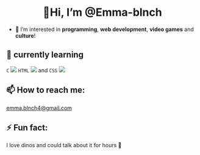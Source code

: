 <h1 align="center"> 👋<strong>Hi, I’m @Emma-blnch</strong> </h1>

- 👀 I’m interested in **programming**, **web development**, **video games** and **culture**!

## 🌱 **currently learning** 
`C` ![](https://geps.dev/progress/20)
`HTML` ![](https://geps.dev/progress/40)
and `CSS` ![](https://geps.dev/progress/30)


## 📫 **How to reach me:** 
emma.blnch4@gmail.com

## ⚡ **Fun fact:**
I love dinos and could talk about it for hours 🦕

<!---
Emma-blnch/Emma-blnch is a ✨ special ✨ repository because its `README.md` (this file) appears on your GitHub profile.
You can click the Preview link to take a look at your changes.
--->
